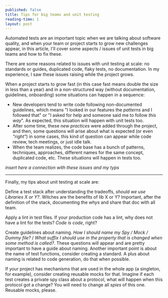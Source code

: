 ```yaml
---
published: false
title: Tips for big teams and unit testing
reading-time: 1
layout: post
---
```


Automated tests are an important topic when we are talking about software quality, and when your team or project starts to grow new challenges appear, in this article, I'll cover some aspects / issues of unit tests in big teams and how to fix these.

There are some reasons related to issues with unit testing at scale: no standards or guides, duplicated code, flaky tests, no documentation. In my experience, I saw these issues raising while the project grows.

When a project starts to grow fast (in this case fast means double the size in less than a year) and in a non-structured way (without documentation, guidelines, onboarding) some situations can happen in a sequence:

- New developers tend to write code following non-documented guidelines, which means "I looked in our features the _patterns_ and I followed that" or "I asked for help and someone said me to follow _this way_". As expected, this situation will happen with unit tests too.
- After some time, these _new practices_ were added through the project, and then, some questions will arise about what is expected (or even _"right"_) in some cases, this kind of question can appear while code review, tech meetings, or just idle talk.
- When the team realizes, the code base has a bunch of patterns, techniques, approaches, different names for the same concept, duplicated code, etc. These situations will happen in tests too.

_insert here a connection with these issues and my typs_

___

Finally, my tips about unit testing at scale are:

Define a test stack after understanding the tradeoffs, _should we use Libraries X or Y?_. Witches are the benefits of lib X or Y? Important, after the definition of the stack, documenting the _whys_ and share that doc with all team. 

Apply a lint in test files. If your production code has a lint, why does not have a lint for the tests? _Code is code_, right?

Create guidelines about naming. _How I should name my Spy / Mock / Dummy file?_ / _What suffix I should use in the property that is changed when some method is called?_. These questions will appear and are pretty important to have a guide about naming. Another important point is about the name of test functions, consider creating a standard. A plus about naming is related to code generation, do that when possible.

If your project has mechanisms that are used in the whole app (a singleton, for example), consider creating reusable mocks for that. Imagine if each test creates a private spy class about a protocol, what will happen when this protocol got a change? You will need to change all _spies_ of this one. Reusable mocks, please.

